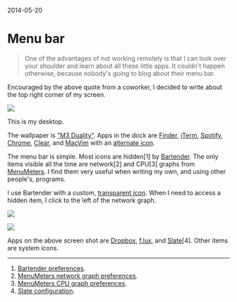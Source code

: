 2014-05-20

Menu bar
========

> One of the advantages of not working remotely is that I can look over
> your shoulder and learn about all these little apps.  It couldn't
> happen otherwise, because nobody's going to blog about their menu bar.

Encouraged by the above quote from a coworker, I decided to write about
the top right corner of my screen.

![](desktop.png)

This is my desktop.

The wallpaper is ["M3 Duality"][wallpaper].  Apps in the dock
are [Finder][], [iTerm][], [Spotify][], [Chrome][], [Clear][],
and [MacVim][] with an [alternate icon][].

  [wallpaper]: http://jason-c.deviantart.com/art/M3-Duality-49743025
  [Finder]: http://en.wikipedia.org/wiki/Finder_(software)
  [iTerm]: http://www.iterm2.com/
  [Spotify]: https://www.spotify.com/
  [Chrome]: https://www.google.com/chrome/browser/
  [Clear]: http://realmacsoftware.com/clear
  [MacVim]: https://github.com/b4winckler/macvim
  [alternate icon]: https://dribbble.com/shots/337065-MacVim-Icon-Updated

The menu bar is simple.  Most icons are hidden[1] by [Bartender][].
The only items visible all the time are network[2] and CPU[3] graphs from
[MenuMeters][].  I find them very useful when writing my own, and using
other people's, programs.

  [Bartender]: http://www.macbartender.com
  [MenuMeters]: http://www.ragingmenace.com/software/menumeters/

I use Bartender with a custom, [transparent icon][].  When I need to
access a hidden item, I click to the left of the network graph.

  [transparent icon]: bartender-icon.png

![](menu-bar-items-hidden.png)

![](menu-bar-items-shown.png)

Apps on the above screen shot are [Dropbox][], [f.lux][], and
[Slate][][4].  Other items are system icons.

  [Dropbox]: https://www.dropbox.com/
  [f.lux]: https://justgetflux.com/
  [Slate]: https://github.com/jigish/slate

------------------------------------------------------------------------------

1. [Bartender preferences](bartender-preferences.png).
2. [MenuMeters network graph preferences](menu-meters-network.png).
3. [MenuMeters CPU graph preferences](menu-meters-cpu.png).
4. [Slate configuration](https://github.com/narfdotpl/dotfiles/blob/master/home/.slate.coffee).
